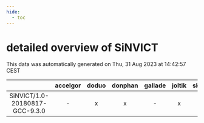 ```yaml
---
hide:
  - toc
---
```


detailed overview of SiNVICT
============================


This data was automatically generated on Thu, 31 Aug 2023 at 14:42:57 CEST  

| |accelgor|doduo|donphan|gallade|joltik|skitty|swalot|victini|
| :---: | :---: | :---: | :---: | :---: | :---: | :---: | :---: | :---: |
|SiNVICT/1.0-20180817-GCC-9.3.0|-|x|x|-|x|x|x|x|
